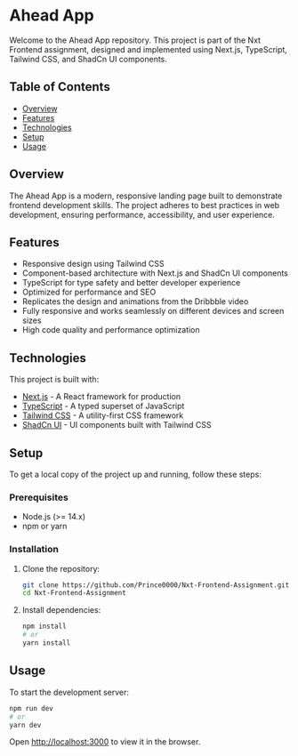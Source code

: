 # Ahead App

Welcome to the Ahead App repository. This project is part of the Nxt Frontend assignment, designed and implemented using Next.js, TypeScript, Tailwind CSS, and ShadCn UI components.

## Table of Contents

- [Overview](#overview)
- [Features](#features)
- [Technologies](#technologies)
- [Setup](#setup)
- [Usage](#usage)


## Overview

The Ahead App is a modern, responsive landing page built to demonstrate frontend development skills. The project adheres to best practices in web development, ensuring performance, accessibility, and user experience.

## Features

- Responsive design using Tailwind CSS
- Component-based architecture with Next.js and ShadCn UI components
- TypeScript for type safety and better developer experience
- Optimized for performance and SEO
- Replicates the design and animations from the Dribbble video
- Fully responsive and works seamlessly on different devices and screen sizes
- High code quality and performance optimization

## Technologies

This project is built with:

- [Next.js](https://nextjs.org/) - A React framework for production
- [TypeScript](https://www.typescriptlang.org/) - A typed superset of JavaScript
- [Tailwind CSS](https://tailwindcss.com/) - A utility-first CSS framework
- [ShadCn UI](https://shadcn.dev/) - UI components built with Tailwind CSS

## Setup

To get a local copy of the project up and running, follow these steps:

### Prerequisites

- Node.js (>= 14.x)
- npm or yarn

### Installation

1. Clone the repository:

   ```bash
   git clone https://github.com/Prince0000/Nxt-Frontend-Assignment.git
   cd Nxt-Frontend-Assignment
   ```

2. Install dependencies:

   ```bash
   npm install
   # or
   yarn install
   ```

## Usage

To start the development server:

```bash
npm run dev
# or
yarn dev
```

Open [http://localhost:3000](http://localhost:3000) to view it in the browser.
